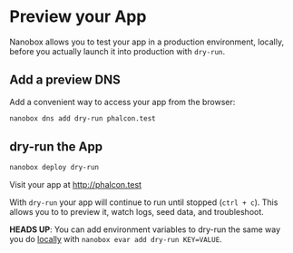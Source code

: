 # Preview your App

Nanobox allows you to test your app in a production environment, locally, before you actually launch it into production with `dry-run`.

## Add a preview DNS
Add a convenient way to access your app from the browser:

```bash
nanobox dns add dry-run phalcon.test
```

## dry-run the App

```bash
nanobox deploy dry-run
```

Visit your app at <a href="http://phalcon.test" target="\_blank">http://phalcon.test</a>

With `dry-run` your app will continue to run until stopped (`ctrl + c`). This allows you to to preview it, watch logs, seed data, and troubleshoot.

**HEADS UP**: You can add environment variables to dry-run the same way you do [locally](/php/phalcon/local-evars) with `nanobox evar add dry-run KEY=VALUE`.
